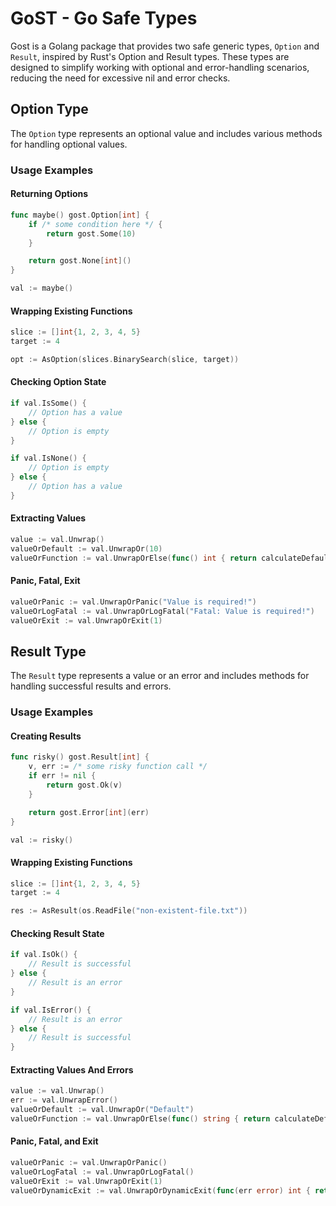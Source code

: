 # GoST - Go Safe Types

Gost is a Golang package that provides two safe generic types, `Option` and `Result`, inspired by Rust's Option and Result types. These types are designed to simplify working with optional and error-handling scenarios, reducing the need for excessive nil and error checks.

## Option Type

The `Option` type represents an optional value and includes various methods for handling optional values.

### Usage Examples

#### Returning Options

```go
func maybe() gost.Option[int] {
    if /* some condition here */ {
        return gost.Some(10)
    } 

    return gost.None[int]()
}

val := maybe()
```

#### Wrapping Existing Functions

```go
slice := []int{1, 2, 3, 4, 5}
target := 4

opt := AsOption(slices.BinarySearch(slice, target))
```

#### Checking Option State

```go
if val.IsSome() {
    // Option has a value
} else {
    // Option is empty
}

if val.IsNone() {
    // Option is empty
} else {
    // Option has a value
}
```

#### Extracting Values 

```go
value := val.Unwrap()
valueOrDefault := val.UnwrapOr(10)
valueOrFunction := val.UnwrapOrElse(func() int { return calculateDefaultValue() })
```

#### Panic, Fatal, Exit

```go
valueOrPanic := val.UnwrapOrPanic("Value is required!")
valueOrLogFatal := val.UnwrapOrLogFatal("Fatal: Value is required!")
valueOrExit := val.UnwrapOrExit(1)
```

## Result Type

The `Result` type represents a value or an error and includes methods for handling successful results and errors.

### Usage Examples

#### Creating Results

```go
func risky() gost.Result[int] {
    v, err := /* some risky function call */
    if err != nil {
        return gost.Ok(v)
    } 

    return gost.Error[int](err)
}

val := risky()
```

#### Wrapping Existing Functions

```go
slice := []int{1, 2, 3, 4, 5}
target := 4

res := AsResult(os.ReadFile("non-existent-file.txt"))
```


#### Checking Result State

```go
if val.IsOk() {
    // Result is successful
} else {
    // Result is an error
}

if val.IsError() {
    // Result is an error
} else {
    // Result is successful
}
```

#### Extracting Values And Errors 

```go
value := val.Unwrap()
err := val.UnwrapError()
valueOrDefault := val.UnwrapOr("Default")
valueOrFunction := val.UnwrapOrElse(func() string { return calculateDefaultString() })
```

#### Panic, Fatal, and Exit

```go
valueOrPanic := val.UnwrapOrPanic()
valueOrLogFatal := val.UnwrapOrLogFatal()
valueOrExit := val.UnwrapOrExit(1)
valueOrDynamicExit := val.UnwrapOrDynamicExit(func(err error) int { return calculateExitCode(err) })
```
